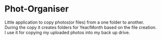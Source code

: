# Phot-Organiser
Little application to copy photos(or files) from a one folder to another.  During the copy it creates folders for Year/Month based on the file creation.
I use it for copying my uploaded photos into my back up drive.
